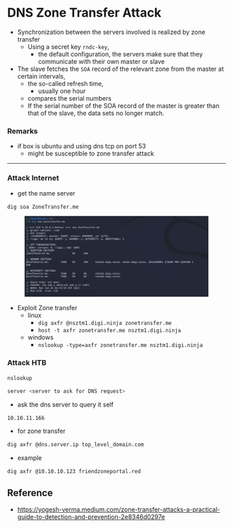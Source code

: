 # DNS Zone Transfer Attack

* Synchronization between the servers involved is realized by zone transfer
  * Using a secret key `rndc-key`,
    * the default configuration, the servers make sure that they communicate with their own master or slave
* The slave fetches the `SOA` record of the relevant zone from the master at certain intervals,
  * the so-called refresh time,
    * usually one hour
  * compares the serial numbers
  * If the serial number of the SOA record of the master is greater than that of the slave, the data sets no longer match.

### Remarks

* if box is ubuntu and using dns tcp on port 53
  * might be susceptible to zone transfer attack

***

### Attack Internet

* get the name server

```bash
dig soa ZoneTransfer.me
```

<figure><img src="../../.gitbook/assets/image (8) (1).png" alt=""><figcaption></figcaption></figure>

* Exploit Zone transfer
  * linux
    * `dig axfr @nsztm1.digi.ninja zonetransfer.me`
    * `host -t axfr zonetransfer.me nsztm1.digi.ninja`
  * windows
    * `nslookup -type=axfr zonetransfer.me nsztm1.digi.ninja`

### Attack HTB

```bash
nslookup
```

```bash
server <server to ask for DNS request>
```

* ask the dns server to query it self

```
10.10.11.166
```

* for zone transfer

```bash
dig axfr @dns.server.ip top_level_domain.com
```

* example

```
dig axfr @10.10.10.123 friendzoneportal.red
```

## Reference

* https://yogesh-verma.medium.com/zone-transfer-attacks-a-practical-guide-to-detection-and-prevention-2e8346d0297e
